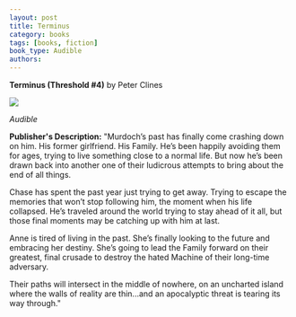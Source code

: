 ```yaml
---
layout: post
title: Terminus
category: books
tags: [books, fiction]
book_type: Audible
authors:
---
```

**Terminus (Threshold #4)** by Peter Clines

<img src="https://i.gr-assets.com/images/S/compressed.photo.goodreads.com/books/1579030162l/49122653._SX318_.jpg"/>

*Audible*

**Publisher's Description:**
"Murdoch’s past has finally come crashing down on him. His former girlfriend. His Family. He’s been happily avoiding them for ages, trying to live something close to a normal life. But now he’s been drawn back into another one of their ludicrous attempts to bring about the end of all things.

Chase has spent the past year just trying to get away. Trying to escape the memories that won’t stop following him, the moment when his life collapsed. He’s traveled around the world trying to stay ahead of it all, but those final moments may be catching up with him at last.

Anne is tired of living in the past. She’s finally looking to the future and embracing her destiny. She’s going to lead the Family forward on their greatest, final crusade to destroy the hated Machine of their long-time adversary.

Their paths will intersect in the middle of nowhere, on an uncharted island where the walls of reality are thin...and an apocalyptic threat is tearing its way through."
